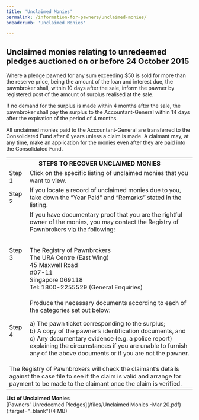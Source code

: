 ```yaml
---
title: 'Unclaimed Monies'
permalink: /information-for-pawners/unclaimed-monies/
breadcrumb: 'Unclaimed Monies'

---
```



Unclaimed monies relating to unredeemed pledges auctioned on or before 24 October 2015
---
Where a pledge pawned for any sum exceeding $50 is sold for more than the reserve price, being the amount of the loan and interest due, the pawnbroker shall, within 10 days after the sale, inform the pawner by registered post of the amount of surplus realised at the sale.

If no demand for the surplus is made within 4 months after the sale, the pawnbroker shall pay the surplus to the Accountant-General within 14 days after the expiration of the period of 4 months.

All unclaimed monies paid to the Accountant-General are transferred to the Consolidated Fund after 6 years unless a claim is made. A claimant may, at any time, make an application for the monies even after they are paid into the Consolidated Fund.

<table>
  <tr>
    <th colspan="2">STEPS TO RECOVER UNCLAIMED MONIES</th>
  </tr>
  <tr>
    <td>Step 1</td>
    <td> Click on the specific listing of unclaimed monies that you want to view. </td>
  </tr>
  <tr>
    <td>Step 2</td>
    <td>If you locate a record of unclaimed monies due to you, take down the “Year Paid” and “Remarks” stated in the listing.</td>
   </tr>
  <tr>
      <td>Step 3</td>
    <td>	
If you have documentary proof that you are the rightful owner of the monies, you may contact the Registry of Pawnbrokers via the following:<br><br>

 
The Registry of Pawnbrokers<br>
The URA Centre (East Wing)<br>
45 Maxwell Road<br>
#07-11<br>
Singapore 069118<br>
Tel: 1800-2255529 (General Enquiries) </td>

  </tr>
  <tr>
    <td>Step 4</td>
  <td>Produce the necessary documents according to each of the categories set out below:

a)      The pawn ticket corresponding to the surplus;<br>
b)      A copy of the pawner’s identification documents, and<br>
c)      Any documentary evidence (e.g. a police report) explaining the circumstances if you are unable to furnish any of the above documents or if you are not the pawner.</td>
</tr>

<tr><td colspan="2">The Registry of Pawnbrokers will check the claimant’s details against the case file to see if the claim is valid and arrange for payment to be made to the claimant once the claim is verified.</td></tr></table>

**List of Unclaimed Monies**<br>
[Pawners' Unredeemed Pledges](/files/Unclaimed Monies -Mar 20.pdf){:target="_blank"}(4 MB)
